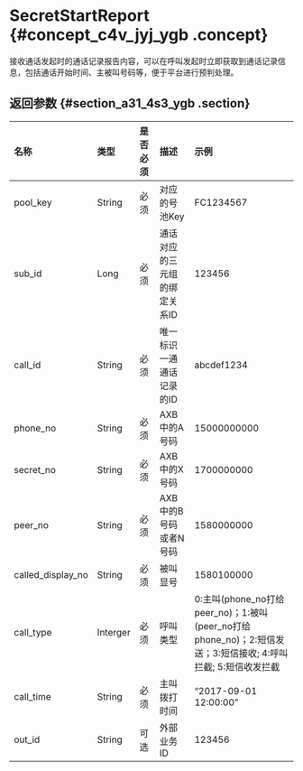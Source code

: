 # SecretStartReport {#concept_c4v_jyj_ygb .concept}

接收通话发起时的通话记录报告内容，可以在呼叫发起时立即获取到通话记录信息，包括通话开始时间、主被叫号码等，便于平台进行预判处理。

## 返回参数 {#section_a31_4s3_ygb .section}

|名称|类型|是否必须|描述|示例|
|:-|:-|:---|:-|:-|
|pool\_key|String|必须|对应的号池Key|FC1234567|
|sub\_id|Long|必须|通话对应的三元组的绑定关系ID|123456|
|call\_id|String|必须|唯一标识一通通话记录的ID|abcdef1234|
|phone\_no|String|必须|AXB中的A号码|15000000000|
|secret\_no|String|必须|AXB中的X号码|1700000000|
|peer\_no|String|必须|AXB中的B号码或者N号码|1580000000|
|called\_display\_no|String|必须|被叫显号|1580100000|
|call\_type|Interger|必须|呼叫类型|0:主叫\(phone\_no打给peer\_no\)；1:被叫\(peer\_no打给phone\_no\)；2:短信发送；3:短信接收; 4:呼叫拦截; 5:短信收发拦截|
|call\_time|String|必须|主叫拨打时间|“2017-09-01 12:00:00”|
|out\_id|String|可选|外部业务ID|123456|

